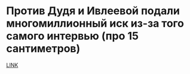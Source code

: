 # Против Дудя и Ивлеевой подали многомиллионный иск из-за того самого интервью (про 15 сантиметров)



[LINK](https://varlamov.ru/3265208.html)